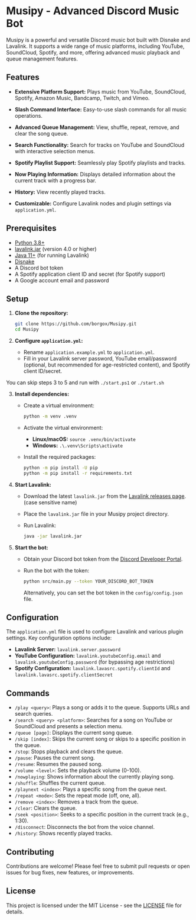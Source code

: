 # Musipy - Advanced Discord Music Bot

Musipy is a powerful and versatile Discord music bot built with Disnake and Lavalink. It supports a wide range of music platforms, including YouTube, SoundCloud, Spotify, and more, offering advanced music playback and queue management features.

## Features

*   **Extensive Platform Support:** Plays music from YouTube, SoundCloud, Spotify, Amazon Music, Bandcamp, Twitch, and Vimeo.
*   **Slash Command Interface:** Easy-to-use slash commands for all music operations.
*   **Advanced Queue Management:** View, shuffle, repeat, remove, and clear the song queue.
*   **Search Functionality:** Search for tracks on YouTube and SoundCloud with interactive selection menus.
*   **Spotify Playlist Support:** Seamlessly play Spotify playlists and tracks.

*   **Now Playing Information:** Displays detailed information about the current track with a progress bar.
*   **History:** View recently played tracks.
*   **Customizable:** Configure Lavalink nodes and plugin settings via `application.yml`.

## Prerequisites

*   [Python 3.8+](https://www.python.org/downloads/)
*   [lavalink.jar](https://github.com/freyacodes/Lavalink) (version 4.0 or higher)
*   [Java 11+](https://www.oracle.com/java/technologies/javase-jdk11-downloads.html) (for running Lavalink)
*   [Disnake](https://github.com/DisnakeDev/disnake)
*   A Discord bot token
*   A Spotify application client ID and secret (for Spotify support)
*   A Google account email and password

## Setup

1.  **Clone the repository:**

    ```sh
    git clone https://github.com/borgox/Musipy.git
    cd Musipy
    ```

2.  **Configure `application.yml`:**

    *   Rename `application.example.yml` to `application.yml`.
    *   Fill in your Lavalink server password, YouTube email/password (optional, but recommended for age-restricted content), and Spotify client ID/secret.


You can skip steps 3 to 5 and run with `./start.ps1` or `./start.sh`

3.  **Install dependencies:** 

    *   Create a virtual environment:

        ```sh
        python -m venv .venv
        ```

    *   Activate the virtual environment:

        *   **Linux/macOS:** `source .venv/bin/activate`
        *   **Windows:** `.\.venv\Scripts\activate`

    *   Install the required packages:

        ```sh
        python -m pip install -U pip
        python -m pip install -r requirements.txt
        ```

4.  **Start Lavalink:**

    *   Download the latest `lavalink.jar` from the [Lavalink releases page](https://github.com/freyacodes/Lavalink/releases). (case sensitive name)
    *   Place the `lavalink.jar` file in your Musipy project directory.
    *   Run Lavalink:

        ```sh
        java -jar lavalink.jar
        ```

5.  **Start the bot:**

    *   Obtain your Discord bot token from the [Discord Developer Portal](https://discord.com/developers/applications).
    *   Run the bot with the token:

        ```sh
        python src/main.py --token YOUR_DISCORD_BOT_TOKEN
        ```

        Alternatively, you can set the bot token in the `config/config.json` file.

## Configuration

The `application.yml` file is used to configure Lavalink and various plugin settings. Key configuration options include:

*   **Lavalink Server:**  `lavalink.server.password`
*   **YouTube Configuration:** `lavalink.youtubeConfig.email` and `lavalink.youtubeConfig.password` (for bypassing age restrictions)
*   **Spotify Configuration:** `lavalink.lavasrc.spotify.clientId` and `lavalink.lavasrc.spotify.clientSecret`

## Commands

*   `/play <query>`: Plays a song or adds it to the queue.  Supports URLs and search queries.
*   `/search <query> <platform>`: Searches for a song on YouTube or SoundCloud and presents a selection menu.
*   `/queue [page]`:  Displays the current song queue.
*   `/skip [index]`: Skips the current song or skips to a specific position in the queue.
*   `/stop`: Stops playback and clears the queue.
*   `/pause`: Pauses the current song.
*   `/resume`: Resumes the paused song.
*   `/volume <level>`: Sets the playback volume (0-100).
*   `/nowplaying`:  Shows information about the currently playing song.
*   `/shuffle`: Shuffles the current queue.
*   `/playnext <index>`: Plays a specific song from the queue next.
*   `/repeat <mode>`: Sets the repeat mode (off, one, all).
*   `/remove <index>`: Removes a track from the queue.
*   `/clear`: Clears the queue.
*   `/seek <position>`: Seeks to a specific position in the current track (e.g., 1:30).
*   `/disconnect`: Disconnects the bot from the voice channel.
*   `/history`: Shows recently played tracks.

## Contributing

Contributions are welcome! Please feel free to submit pull requests or open issues for bug fixes, new features, or improvements.

## License

This project is licensed under the MIT License - see the [LICENSE](LICENSE) file for details.
